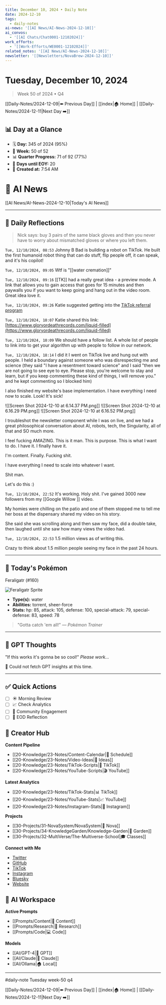 ```yaml
---
title: December 10, 2024 • Daily Note
date: 2024-12-10
tags:
  - daily-notes
ai-news: '[[AI News/AI-News-2024-12-10]]'
ai_convos:
  - '[[AI Chats/Chat0001-12102024]]'
work_efforts:
  - '[[Work-Efforts/WE0001-12102024]]'
related_notes: '[[AI News/AI-News-2024-12-10]]'
newsletter: '[[Newsletters/NovaBrew-2024-12-10]]'
---
```

# Tuesday, December 10, 2024
> Week 50 of 2024 • Q4

[[Daily-Notes/2024-12-09|⬅️ Previous Day]] | [[index|🏠 Home]] | [[Daily-Notes/2024-12-11|Next Day ➡️]]

## 📊 Day at a Glance
- 🗓️ **Day:** 345 of 2024 (95%)
- 📅 **Week:** 50 of 52
- 📊 **Quarter Progress:** 71 of 92 (77%)
- 🎯 **Days until EOY:** 20
- 🔄 **Created at:** 7:54 AM


# 📰 AI News
[[AI News/AI-News-2024-12-10|Today's AI News]]

---

## 📝 Daily Reflections

>Nick says: buy 3 pairs of the same black gloves and then you never have to worry about mismatched gloves or where you left them.

`Tue, 12/10/2024, 08:53`
Johnny B Bad is building a robot on TikTok. He built the first humanoid robot thing that can do stuff, flip people off, it can speak, and it's his copilot!

`Tue, 12/10/2024, 09:05`
Wtf is "[[water cremation]]"

`Tue, 12/10/2024, 09:16`
[[TK]] had a really great idea - a preview mode. A link that allows you to gain access that goes for 15 minutes and then paywalls you if you want to keep going and hang out in the video room.
Great idea love it.

`Tue, 12/10/2024, 09:26`
Katie suggested getting into the [TikTok referral program]( [https://www.tiktok.com/ug/incentive/share/tts_coupon_referral?__status_bar=true&hide_nav_bar=1&should_full_screen=1&sharer_biz=ug_paid_acquisition&_pia_=1&aid=1233&region=us&share_time=1733845682685&_d=eeej0acjb50i5e&sharer_os=ios&u_code=NzA0MjEwOTIyOTQ5ODUzMjg3MA%3D%3D&et_campaign=tt_referral&et_gameplay=tts_coupon_referral&og_image=https://p16-ug-incentive-va.tiktokcdn.com/tos-maliva-i-68e3t9dfc1-us/1f062f50508a4d319d6b1d73c1305f62.png~tplv-68e3t9dfc1-image.image&utm_campaign=client_share&utm_source=copy&share_app_id=1233](https://www.tiktok.com/ug/incentive/share/tts_coupon_referral?__status_bar=true&hide_nav_bar=1&should_full_screen=1&sharer_biz=ug_paid_acquisition&_pia_=1&aid=1233&region=us&share_time=1733845682685&_d=eeej0acjb50i5e&sharer_os=ios&u_code=NzA0MjEwOTIyOTQ5ODUzMjg3MA%3D%3D&et_campaign=tt_referral&et_gameplay=tts_coupon_referral&og_image=https://p16-ug-incentive-va.tiktokcdn.com/tos-maliva-i-68e3t9dfc1-us/1f062f50508a4d319d6b1d73c1305f62.png~tplv-68e3t9dfc1-image.image&utm_campaign=client_share&utm_source=copy&share_app_id=1233))

`Tue, 12/10/2024, 10:07`
Katie shared this link:[https://www.gloryordeathrecords.com/liquid-filled](https://www.gloryordeathrecords.com/liquid-filled)

`Tue, 12/10/2024, 10:09`
We should have a follow list. A whole list of people to link into to get your algorithm up with people to follow in our network.

`Tue, 12/10/2024, 18:14`
I did it
I went on TikTok live and hung out with people. I held a boundary against someone who was disrespecting me and science (they said "I have a resentment toward science" and I said "then we are not going to see eye to eye. Please stop, you're welcome to stay and learn, but if you keep commenting these kind of things, I will remove you." and he kept commenting so I blocked him)

I also finished my website's base implementation. I have everything I need now to scale. Look! It's sick!


![[Screen Shot 2024-12-10 at 6.14.37 PM.png]]
![[Screen Shot 2024-12-10 at 6.16.29 PM.png]]
![[Screen Shot 2024-12-10 at 6.16.52 PM.png]]

I troubleshot the newsletter component while I was on live, and we had a great philosophical conversation about AI, robots, tech, the Singularity, all of that and SO much more.

I feel fucking AMAZING. This is it man. This is purpose. This is what I want to do. I have it. I finally have it.

I'm content. Finally. Fucking shit.

I have everything I need to scale into whatever I want. 

Shit man.

Let's do this :)


`Tue, 12/10/2024, 22:52`
It's working. Holy shit. I've gained 3000 new followers from my [[Google Willow ]] video.

My homies were chilling on the patio and one of them stopped me to tell me her boss at the dispensary shared my video on his story. 

She said she was scrolling along and then saw my face, did a double take, then laughed until she saw how many views the video had.

`Tue, 12/10/2024, 22:53`
1.5 million views as of writing this.

Crazy to think about 1.5 million people seeing my face in the past 24 hours.






---

## 🐾 Today's Pokémon

Feraligatr (#160)

![Feraligatr Sprite](https://raw.githubusercontent.com/PokeAPI/sprites/master/sprites/pokemon/160.png)

- **Type(s):** water
- **Abilities:** torrent, sheer-force
- **Stats:** hp: 85, attack: 105, defense: 100, special-attack: 79, special-defense: 83, speed: 78

> "Gotta catch 'em all!" — *Pokémon Trainer*
    

---

## 🤖 GPT Thoughts

"If this works it's gonna be so cool!"
*Please work...*

🤖 Could not fetch GPT insights at this time.


---

## ✅ Quick Actions
- [ ] ☀️ Morning Review
- [ ] 📈 Check Analytics
- [ ] 🤝 Community Engagement
- [ ] 🌙 EOD Reflection

## 📱 Creator Hub
**Content Pipeline**
- [[20-Knowledge/23-Notes/Content-Calendar|📅 Schedule]]
- [[20-Knowledge/23-Notes/Video-Ideas|🎥 Ideas]]
- [[20-Knowledge/23-Notes/TikTok-Scripts|📝 TikTok]]
- [[20-Knowledge/23-Notes/YouTube-Scripts|🎬 YouTube]]

**Latest Analytics**
- [[20-Knowledge/23-Notes/TikTok-Stats|📊 TikTok]]
- [[20-Knowledge/23-Notes/YouTube-Stats|📈 YouTube]]
- [[20-Knowledge/23-Notes/Instagram-Stats|📸 Instagram]]

**Projects**
- [[30-Projects/31-NovaSystem/NovaSystem|🤖 Nova]]
- [[30-Projects/34-KnowledgeGarden/Knowledge-Garden|🌳 Garden]]
- [[30-Projects/32-MultiVerse/The-Multiverse-School|🎓 Classes]]

**Connect with Me**
- [Twitter](https://twitter.com/thecoffeejesus)
- [GitHub](https://github.com/ctavolazzi)
- [TikTok](https://tiktok.com/@thecoffeejesus)
- [Instagram](https://instagram.com/thecoffeejesus)
- [Bluesky](https://bsky.app/profile/thecoffeejesus.bsky.social)
- [Website](https://thecoffeejesus.com)

## 🤖 AI Workspace
**Active Prompts**
- [[Prompts/Content|📝 Content]]
- [[Prompts/Research|🔬 Research]]
- [[Prompts/Code|💻 Code]]

**Models**
- [[AI/GPT-4|💬 GPT]]
- [[AI/Claude|🧠 Claude]]
- [[AI/Ollama|🏠 Local]]

---

#daily-note  Tuesday week-50 q4

[[Daily-Notes/2024-12-09|⬅️ Previous Day]] | [[index|🏠 Home]] | [[Daily-Notes/2024-12-11|Next Day ➡️]]
